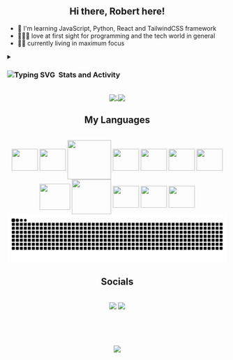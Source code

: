 <h2 align="center">Hi there, Robert here!</h2>

- 🧠 I'm learning JavaScript, Python, React and TailwindCSS framework
- 👨🏻‍💻 love at first sight for programming and the tech world in general
- ✍🏻 currently living in maximum focus

<details> 
  <summary>
    <h3>
      <img src="https://www.svgrepo.com/show/254963/stats-business-and-finance.svg" width="25" height="25" alt="Typing SVG"> &nbsp;Stats and Activity 
    </h3>
  </summary>

  <div align="center" style="display: inline_block">
    <h3>🔥 Streak Stats</h3>
      <a href="https://kzrobertkz.github.io/Dev_links/">
        <img src="https://github-readme-streak-stats.herokuapp.com/?user=KzRobertkz&theme=midnight-purple&hide_border=false&locale=Pt-Br" height="180em" align="center" alt="GitHub Streak" />
      </a>
    <h3>🕵️‍♂️ Profile Details</h3>
      <a href="https://kzrobertkz.github.io/Dev_links/">
        <img src="http://github-profile-summary-cards.vercel.app/api/cards/profile-details?username=KzRobertkz&theme=midnight_purple" height="180em" align="center" alt="Profile Details" />
      </a>
    <h3>🏆 Trophy Stats</h3>
      <a href="https://kzrobertkz.github.io/Dev_links/" >
        <img src="https://github-profile-trophy.vercel.app/?username=kzrobertkz&theme=juicyfresh&margin-h=4&no-frame=true" align="center" alt="GitHub Trophy" />
      </a>
  </div>
</details> 


<div align="center" style="display: inline_block"><br>
  <a href="https://kzrobertkz.github.io/Dev_links/">
      <img height="180em" align="center" src="https://github-readme-stats.vercel.app/api?username=KzRobertkz&theme=midnight-purple&show_icons=true&hide_border=false&count_private=true" />
  </a>
  <a href="https://kzrobertkz.github.io/Dev_links/">
    <img height="180em" align="center" src="https://github-readme-stats.vercel.app/api/top-langs/?username=KzRobertkz&layout=compact&theme=midnight-purple" />
  </a>
</div>


<div align="center" style="display: inline_block">
  <h2>My Languages</h2><br>
  <img align="center" height="50" width="60" src="https://cdn.jsdelivr.net/gh/devicons/devicon@latest/icons/html5/html5-original.svg" />
  <img align="center" height="50" width="60" src="https://cdn.jsdelivr.net/gh/devicons/devicon@latest/icons/css3/css3-original.svg" />
  <img align="center" height="90" width="100" src="https://techstack-generator.vercel.app/js-icon.svg" />
  <img align="center" height="50" width="60" src="https://techstack-generator.vercel.app/python-icon.svg" />
  <img align="center" height="50" width="60" src="https://cdn.jsdelivr.net/gh/devicons/devicon@latest/icons/tailwindcss/tailwindcss-original.svg" />
  <img align="center" height="50" width="60" src="https://cdn.jsdelivr.net/gh/devicons/devicon@latest/icons/flask/flask-original.svg" />
  <img align="center" height="50" width="60" src="https://cdn.jsdelivr.net/gh/devicons/devicon@latest/icons/git/git-original.svg" />
  <img align="center" height="60" width="70" src="https://techstack-generator.vercel.app/react-icon.svg" />
  <img align="center" height="80" width="90" src="https://techstack-generator.vercel.app/mysql-icon.svg" />
  <img align="center" height="50" width="60" src="https://cdn.jsdelivr.net/gh/devicons/devicon@latest/icons/adonisjs/adonisjs-original.svg" />
  <img align="center" height="50" width="60" src="https://cdn.jsdelivr.net/gh/devicons/devicon@latest/icons/postgresql/postgresql-original.svg" />
  <img align="center" height="50" width="60" src="https://techstack-generator.vercel.app/docker-icon.svg" />
</div>

<div align="center">
  <picture>
    <source media="(prefers-color-scheme: dark)" srcset="https://raw.githubusercontent.com/KzRobertkz/KzRobertkz/output/github-contribution-grid-snake-dark.svg">
    <source media="(prefers-color-scheme: light)" srcset="https://raw.githubusercontent.com/KzRobertkz/KzRobertkz/output/github-contribution-grid-snake.svg">
    <img alt="github contribution grid snake animation" src="https://raw.githubusercontent.com/KzRobertkz/KzRobertkz/output/github-contribution-grid-snake.svg">
  </picture>
</div>

<div align="center">
  <h2 align="center">Socials</h2><br>
  <a href="https://www.linkedin.com/in/robert-christian-079313306/" ><img src="https://img.shields.io/badge/LinkedIn-0077B5?style=for-the-badge&logo=linkedin&logoColor=white" /></a>
  <a href="https://mail.google.com/mail/?view=cm&fs=1&to=robert.44azz@gmail.com" ><img src="https://img.shields.io/badge/Gmail-D14836?style=for-the-badge&logo=gmail&logoColor=white" /></a>
</div><br>

##


<div align="center"><br><br>
  <a href="https://kzrobertkz.github.io/Dev_links/">
    <img src="https://quotes-github-readme.vercel.app/api?type=horizontal&theme=catppuccin&quote=Difficulties%20prepare%20ordinary%20people%20for%20extraordinary%20destinies.&author=C.S%20Lewis"/>
  </a>
</div>

<!--
<details>
  <summary>
    <h4>🎧 Spotify Playing</h4>
  </summary>
    
  [![Christian Pop Music](https://img.shields.io/badge/Christian%20Pop%20Music-%231DB954.svg?&style=flat-square&logo=spotify&logoColor=white)](https://open.spotify.com/playlist/0eufhXK7WPSiiwPcaz3Jq7?si=839465c918394657) [![Programming Music](https://img.shields.io/badge/Programming%20Music-%231DB954.svg?&style=flat-square&logo=spotify&logoColor=white)](https://open.spotify.com/playlist/1FWq5Cu05LmtSHgFEXRnZO?si=FozGJF9nRXq2wTv_JpN2wQ) [![PPOP Music](https://img.shields.io/badge/PPOP%20Music-%231DB954.svg?&style=flat-square&logo=spotify&logoColor=white)](https://open.spotify.com/playlist/58bZKfJFpUl2CwWET1QJ3X?si=259YV8_VRS-IKHsFZMmPTQ)
    
  [![Spotify](https://readme-spotify.warengonzaga.com/api/spotify)](https://open.spotify.com/user/22rgvw4sv5kjmas7vpcy3jowi)
  
</details>
-->
